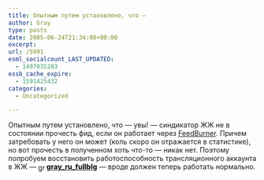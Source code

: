 ```yaml
---
title: Опытным путем установлено, что —
author: Gray
type: posts
date: 2005-06-24T21:34:08+00:00
excerpt:
url: /5991
esml_socialcount_LAST_UPDATED:
  - 1497035283
essb_cache_expire:
  - 1591425432
categories:
  - Uncategorized

---
```








Опытным путем установлено, что &#8212; увы! &#8212; синдикатор ЖЖ не в состоянии прочесть фид, если он работает через <a href="http://www.feedburner.com/" target="_blank">FeedBurner</a>. Причем затребовать у него он может (коль скоро он отражается в статистике), но вот прочесть в полученном хоть что-то &#8212; никак нет. Поэтому попробуем восстановить работоспособность трансляционного аккаунта в ЖЖ &#8212; [<img height="17" border="0" src="https://i1.wp.com/www.livejournal.com/img/userinfo.gif?resize=17%2C17" alt="gray_ru_fullblg" align="absmiddle" width="17"  data-recalc-dims="1" />][1]<a style="FONT-WEIGHT: 800" href="http://www.livejournal.com/users/gray_ru_fullblg/">gray_ru_fullblg</a> &#8212; вроде должен теперь работать нормально.

 [1]: http://www.livejournal.com/userinfo.bml?user=gray_ru_fullblg